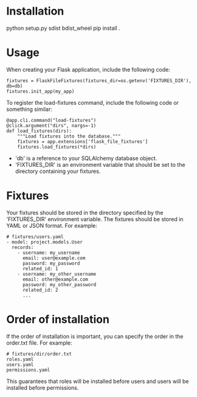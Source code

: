 # Installation
python setup.py sdist bdist_wheel
pip install .

# Usage
When creating your Flask application, include the following code:

```
fixtures = FlaskFileFixtures(fixtures_dir=os.getenv('FIXTURES_DIR'), db=db)
fixtures.init_app(my_app)
```

To register the load-fixtures command, include the following code or something similar:

```
@app.cli.command("load-fixtures")
@click.argument("dirs", nargs=-1)
def load_fixtures(dirs):
    """Load fixtures into the database."""
    fixtures = app.extensions['flask_file_fixtures']
    fixtures.load_fixtures(*dirs)
```

- 'db' is a reference to your SQLAlchemy database object.
- 'FIXTURES_DIR' is an environment variable that should be set to the directory containing your fixtures.

# Fixtures

Your fixtures should be stored in the directory specified by the 'FIXTURES_DIR' environment variable. The fixtures
should be stored in YAML or JSON format. For example:

```
# fixtures/users.yaml
- model: project.models.User
  records:
    - username: my_username
      email: user@example.com
      password: my_password
      related_id: 1
    - username: my_other_username
      email: other@example.com
      password: my_other_password
      related_id: 2
      ... 
```

# Order of installation
If the order of installation is important, you can specify the order in the order.txt file. For example:

```
# fixtures/dir/order.txt
roles.yaml
users.yaml
permissions.yaml
```

This guarantees that roles will be installed before users and users will be installed before permissions.